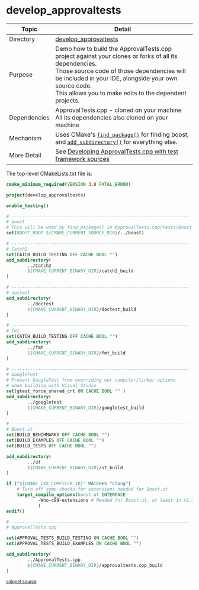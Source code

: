 <!--
GENERATED FILE - DO NOT EDIT
This file was generated by [MarkdownSnippets](https://github.com/SimonCropp/MarkdownSnippets).
Source File: /develop_approvaltests/mdsource/README.source.md
To change this file edit the source file and then execute ./run_markdown_templates.sh.
-->

# develop_approvaltests

 <!-- include: develop_approvaltests. path: /develop_approvaltests/mdsource/develop_approvaltests.include.md -->
| Topic        | Detail                                                       |
| ------------ | ------------------------------------------------------------ |
| Directory    | [develop_approvaltests](/develop_approvaltests/)                        |
| Purpose      | Demo how to build the ApprovalTests.cpp project against your clones or forks of all its dependencies.<br />Those source code of those dependencies will be included in your IDE, alongside your own source code.<br />This allows you to make edits to the dependent projects. |
| Dependencies | ApprovalTests.cpp - cloned on your machine<br />All its dependencies also cloned on your machine |
| Mechanism    | Uses CMake's [`find_package()`](https://cmake.org/cmake/help/latest/command/find_package.html) for finding boost, and [`add_subdirectory()`](https://cmake.org/cmake/help/latest/command/add_subdirectory.html) for everything else. |
| More Detail  | See [Developing ApprovalTests.cpp with test framework sources](https://github.com/approvals/ApprovalTests.cpp/blob/master/doc/CMakeIntegration.md#developing-approvaltestscpp-with-test-framework-sources) |
 <!-- end include: develop_approvaltests. path: /develop_approvaltests/mdsource/develop_approvaltests.include.md -->

The top-level CMakeLists.txt file is:

 <!-- include: inc_develop_approvaltests_cmakelists. path: /develop_approvaltests/mdsource/inc_develop_approvaltests_cmakelists.include.md -->

```cmake
cmake_minimum_required(VERSION 3.8 FATAL_ERROR)

project(develop_approvaltests)

enable_testing()

# -------------------------------------------------------------------
# boost
# This will be used by find_package() in ApprovalTests.cpp/tests/Boost_Tests
set(BOOST_ROOT ${CMAKE_CURRENT_SOURCE_DIR}/../boost)

# -------------------------------------------------------------------
# Catch2
set(CATCH_BUILD_TESTING OFF CACHE BOOL "")
add_subdirectory(
        ../Catch2
        ${CMAKE_CURRENT_BINARY_DIR}/catch2_build
)

# -------------------------------------------------------------------
# doctest
add_subdirectory(
        ../doctest
        ${CMAKE_CURRENT_BINARY_DIR}/doctest_build
)

# -------------------------------------------------------------------
# fmt
set(CATCH_BUILD_TESTING OFF CACHE BOOL "")
add_subdirectory(
        ../fmt
        ${CMAKE_CURRENT_BINARY_DIR}/fmt_build
)

# -------------------------------------------------------------------
# GoogleTest
# Prevent GoogleTest from overriding our compiler/linker options
# when building with Visual Studio
set(gtest_force_shared_crt ON CACHE BOOL "" )
add_subdirectory(
        ../googletest
        ${CMAKE_CURRENT_BINARY_DIR}/googletest_build
)

# -------------------------------------------------------------------
# Boost.ut
set(BUILD_BENCHMARKS OFF CACHE BOOL "")
set(BUILD_EXAMPLES OFF CACHE BOOL "")
set(BUILD_TESTS OFF CACHE BOOL "")

add_subdirectory(
        ../ut
        ${CMAKE_CURRENT_BINARY_DIR}/ut_build
)

if ("${CMAKE_CXX_COMPILER_ID}" MATCHES "Clang")
    # Turn off some checks for extensions needed for Boost.ut
    target_compile_options(boost.ut INTERFACE
            -Wno-c99-extensions # Needed for Boost.ut, at least in v1.1.6
            )
endif()

# -------------------------------------------------------------------
# ApprovalTests.cpp

set(APPROVAL_TESTS_BUILD_TESTING ON CACHE BOOL "")
set(APPROVAL_TESTS_BUILD_EXAMPLES ON CACHE BOOL "")

add_subdirectory(
        ../ApprovalTests.cpp
        ${CMAKE_CURRENT_BINARY_DIR}/approvaltests.cpp_build
)
```
<sup><a href='https://github.com/claremacrae/ApprovalTests.cpp.CMakeSamples/blob/master/./develop_approvaltests/CMakeLists.txt' title='File snippet was copied from'>snippet source</a></sup>
 <!-- end include: inc_develop_approvaltests_cmakelists. path: /develop_approvaltests/mdsource/inc_develop_approvaltests_cmakelists.include.md -->
